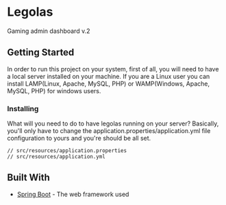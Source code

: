 # Legolas
Gaming admin dashboard v.2

## Getting Started

In order to run this project on your system, first of all, you will need to have a local server installed on your machine. If you are a Linux user you can install LAMP(Linux, Apache, MySQL, PHP) or WAMP(Windows, Apache, MySQL, PHP) for windows users.

### Installing

What will you need to do to have legolas running on your server? Basically, you'll only have to change the application.properties/application.yml file configuration to yours and you're should be all set. 

```
// src/resources/application.properties
// src/resources/application.yml
```
## Built With

* [Spring Boot](https://spring.io/projects/spring-data-jpa) - The web framework used

